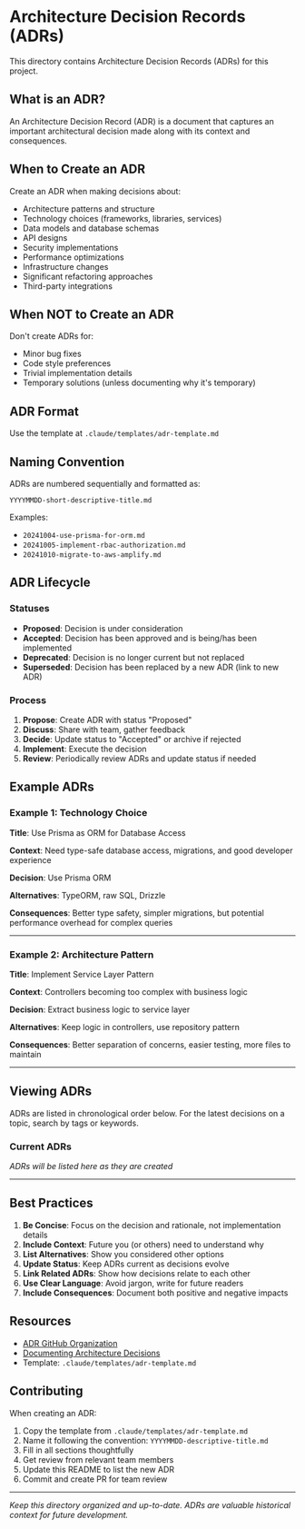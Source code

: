 # Architecture Decision Records (ADRs)

This directory contains Architecture Decision Records (ADRs) for this project.

## What is an ADR?

An Architecture Decision Record (ADR) is a document that captures an important architectural decision made along with its context and consequences.

## When to Create an ADR

Create an ADR when making decisions about:
- Architecture patterns and structure
- Technology choices (frameworks, libraries, services)
- Data models and database schemas
- API designs
- Security implementations
- Performance optimizations
- Infrastructure changes
- Significant refactoring approaches
- Third-party integrations

## When NOT to Create an ADR

Don't create ADRs for:
- Minor bug fixes
- Code style preferences
- Trivial implementation details
- Temporary solutions (unless documenting why it's temporary)

## ADR Format

Use the template at `.claude/templates/adr-template.md`

## Naming Convention

ADRs are numbered sequentially and formatted as:

```
YYYYMMDD-short-descriptive-title.md
```

Examples:
- `20241004-use-prisma-for-orm.md`
- `20241005-implement-rbac-authorization.md`
- `20241010-migrate-to-aws-amplify.md`

## ADR Lifecycle

### Statuses

- **Proposed**: Decision is under consideration
- **Accepted**: Decision has been approved and is being/has been implemented
- **Deprecated**: Decision is no longer current but not replaced
- **Superseded**: Decision has been replaced by a new ADR (link to new ADR)

### Process

1. **Propose**: Create ADR with status "Proposed"
2. **Discuss**: Share with team, gather feedback
3. **Decide**: Update status to "Accepted" or archive if rejected
4. **Implement**: Execute the decision
5. **Review**: Periodically review ADRs and update status if needed

## Example ADRs

### Example 1: Technology Choice

**Title**: Use Prisma as ORM for Database Access

**Context**: Need type-safe database access, migrations, and good developer experience

**Decision**: Use Prisma ORM

**Alternatives**: TypeORM, raw SQL, Drizzle

**Consequences**: Better type safety, simpler migrations, but potential performance overhead for complex queries

---

### Example 2: Architecture Pattern

**Title**: Implement Service Layer Pattern

**Context**: Controllers becoming too complex with business logic

**Decision**: Extract business logic to service layer

**Alternatives**: Keep logic in controllers, use repository pattern

**Consequences**: Better separation of concerns, easier testing, more files to maintain

---

## Viewing ADRs

ADRs are listed in chronological order below. For the latest decisions on a topic, search by tags or keywords.

### Current ADRs

*ADRs will be listed here as they are created*

---

## Best Practices

1. **Be Concise**: Focus on the decision and rationale, not implementation details
2. **Include Context**: Future you (or others) need to understand why
3. **List Alternatives**: Show you considered other options
4. **Update Status**: Keep ADRs current as decisions evolve
5. **Link Related ADRs**: Show how decisions relate to each other
6. **Use Clear Language**: Avoid jargon, write for future readers
7. **Include Consequences**: Document both positive and negative impacts

## Resources

- [ADR GitHub Organization](https://adr.github.io/)
- [Documenting Architecture Decisions](https://cognitect.com/blog/2011/11/15/documenting-architecture-decisions)
- Template: `.claude/templates/adr-template.md`

## Contributing

When creating an ADR:
1. Copy the template from `.claude/templates/adr-template.md`
2. Name it following the convention: `YYYYMMDD-descriptive-title.md`
3. Fill in all sections thoughtfully
4. Get review from relevant team members
5. Update this README to list the new ADR
6. Commit and create PR for team review

---

*Keep this directory organized and up-to-date. ADRs are valuable historical context for future development.*
